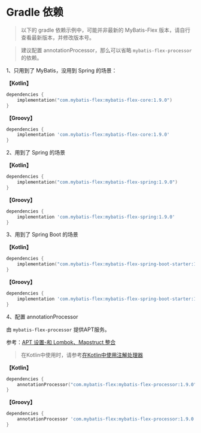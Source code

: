# Gradle 依赖

> 以下的 gradle 依赖示例中，可能并非最新的 MyBatis-Flex 版本，请自行查看最新版本，并修改版本号。

> 建议配置 annotationProcessor，那么可以省略 `mybatis-flex-processor` 的依赖。

1、只用到了 MyBatis，没用到 Spring 的场景：

**【Kotlin】**

```kotlin
dependencies {
    implementation("com.mybatis-flex:mybatis-flex-core:1.9.0")
}
```

**【Groovy】**

```groovy
dependencies {
    implementation 'com.mybatis-flex:mybatis-flex-core:1.9.0'
}
```

2、用到了 Spring 的场景

**【Kotlin】**

```kotlin
dependencies {
    implementation("com.mybatis-flex:mybatis-flex-spring:1.9.0")
}
```

**【Groovy】**

```groovy
dependencies {
    implementation 'com.mybatis-flex:mybatis-flex-spring:1.9.0'
}
```

3、用到了 Spring Boot 的场景

**【Kotlin】**

```kotlin
dependencies {
    implementation("com.mybatis-flex:mybatis-flex-spring-boot-starter:1.9.0")
}
```

**【Groovy】**

```groovy
dependencies {
    implementation 'com.mybatis-flex:mybatis-flex-spring-boot-starter:1.9.0'
}
```

4、配置 annotationProcessor

由 `mybatis-flex-processor` 提供APT服务。

参考：[APT 设置-和 Lombok、Mapstruct 整合](../others/apt.md)

> 在Kotlin中使用时，请参考[在Kotlin中使用注解处理器](../others/kapt.md)

**【Kotlin】**

```kotlin
dependencies {
    annotationProcessor("com.mybatis-flex:mybatis-flex-processor:1.9.0")
}
```

**【Groovy】**

```groovy
dependencies {
    annotationProcessor 'com.mybatis-flex:mybatis-flex-processor:1.9.0'
}
```
